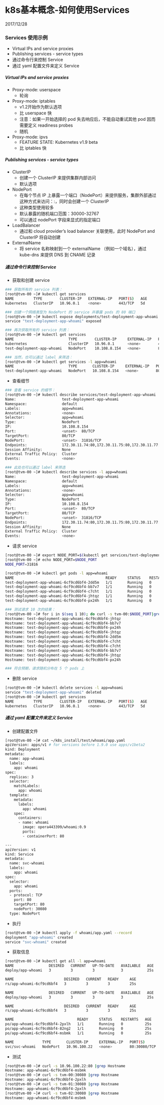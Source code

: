 # k8s基本概念-如何使用Services
2017/12/28


### Services 使用示例
  - Virtual IPs and service proxies
  - Publishing services - service types
  - 通过命令行来控制 Service
  - 通过 yaml 配置文件来定义 Service



##### Virtual IPs and service proxies
  - Proxy-mode: userspace
    - 轮询
  - Proxy-mode: iptables
    - v1.2开始作为默认选项
    - 比 userspace 快
    - 注意：如果一开始选择的 pod 失去响应后，不能自动重试其他 pod 因而需要定义 readiness probes
    - 随机
  - Proxy-mode: ipvs
    - FEATURE STATE: Kubernetes v1.9 beta
    - 比 iptables 快

##### Publishing services - service types
  - ClusterIP
    - 创建一个 ClusterIP 来提供集群内部访问
    - 默认选项
  - NodePort
    - 在每个节点 IP 上暴露一个端口（NodePort）来提供服务，集群外部通过这种方式来访问：<NodeIP>:<NodePort>，同时会创建一个 ClusterIP
    - 这种类型使用较多
    - 默认暴露的随机端口范围：30000-32767
    - 可以通过 nodePort 字段来显式的指定端口
  - LoadBalancer
    - 通过和 cloud provider’s load balancer 关联使用，此时 NodePort and ClusterIP 将自动创建
  - ExternalName
    - 将 service 名称映射到一个 externalName （例如一个域名），通过 kube-dns 来提供 DNS 到 CNAME 记录


##### 通过命令行来控制 Service
- 获取和创建 service
```bash
### 获取所有的 service 列表：
[root@tvm-00 ~]# kubectl get services
NAME         TYPE        CLUSTER-IP   EXTERNAL-IP   PORT(S)   AGE
kubernetes   ClusterIP   10.96.0.1    <none>        443/TCP   5d

### 创建一个网络类型为 NodePort 的 service 并暴露 pods 的 80 端口
[root@tvm-00 ~]# kubectl expose deployments/test-deployment-app-whoami --type="NodePort" --port 80
service "test-deployment-app-whoami" exposed

### 再次获取所有的 service 列表：
[root@tvm-00 ~]# kubectl get services
NAME                         TYPE        CLUSTER-IP     EXTERNAL-IP   PORT(S)        AGE
kubernetes                   ClusterIP   10.96.0.1      <none>        443/TCP        5d
test-deployment-app-whoami   NodePort    10.108.8.154   <none>        80:31816/TCP   9s

### 当然，也可以通过 label 来筛选：
[root@tvm-00 ~]# kubectl get services -l app=whoami
NAME                         TYPE       CLUSTER-IP     EXTERNAL-IP   PORT(S)        AGE
test-deployment-app-whoami   NodePort   10.108.8.154   <none>        80:31816/TCP   23s
```

- 查看细节
```bash
### 查看 service 的细节：
[root@tvm-00 ~]# kubectl describe services/test-deployment-app-whoami
Name:                     test-deployment-app-whoami
Namespace:                default
Labels:                   app=whoami
Annotations:              <none>
Selector:                 app=whoami
Type:                     NodePort
IP:                       10.108.8.154
Port:                     <unset>  80/TCP
TargetPort:               80/TCP
NodePort:                 <unset>  31816/TCP
Endpoints:                172.30.11.74:80,172.30.11.75:80,172.30.11.77:80 + 2 more...
Session Affinity:         None
External Traffic Policy:  Cluster
Events:                   <none>

### 此处也可以通过 label 来筛选
[root@tvm-00 ~]# kubectl describe services -l app=whoami
Name:                     test-deployment-app-whoami
Namespace:                default
Labels:                   app=whoami
Annotations:              <none>
Selector:                 app=whoami
Type:                     NodePort
IP:                       10.108.8.154
Port:                     <unset>  80/TCP
TargetPort:               80/TCP
NodePort:                 <unset>  31816/TCP
Endpoints:                172.30.11.74:80,172.30.11.75:80,172.30.11.77:80 + 2 more...
Session Affinity:         None
External Traffic Policy:  Cluster
Events:                   <none>
```

- 请求 service
```bash
[root@tvm-00 ~]# export NODE_PORT=$(kubectl get services/test-deployment-app-whoami -o go-template='{{(index .spec.ports 0).nodePort}}')
[root@tvm-00 ~]# echo NODE_PORT=$NODE_PORT
NODE_PORT=31816

[root@tvm-00 ~]# kubectl get pods -l app=whoami
NAME                                          READY     STATUS    RESTARTS   AGE
test-deployment-app-whoami-6cf9cd6bf4-2dd5m   1/1       Running   0          15h
test-deployment-app-whoami-6cf9cd6bf4-bb7v7   1/1       Running   0          15h
test-deployment-app-whoami-6cf9cd6bf4-c7cht   1/1       Running   0          15h
test-deployment-app-whoami-6cf9cd6bf4-jhtqz   1/1       Running   0          15h
test-deployment-app-whoami-6cf9cd6bf4-px24h   1/1       Running   0          15h

### 测试请求 10 次的结果：
[root@tvm-00 ~]# for i in $(seq 1 10); do curl -s tvm-00:$NODE_PORT|grep Hostname; done
Hostname: test-deployment-app-whoami-6cf9cd6bf4-jhtqz
Hostname: test-deployment-app-whoami-6cf9cd6bf4-bb7v7
Hostname: test-deployment-app-whoami-6cf9cd6bf4-px24h
Hostname: test-deployment-app-whoami-6cf9cd6bf4-jhtqz
Hostname: test-deployment-app-whoami-6cf9cd6bf4-2dd5m
Hostname: test-deployment-app-whoami-6cf9cd6bf4-c7cht
Hostname: test-deployment-app-whoami-6cf9cd6bf4-c7cht
Hostname: test-deployment-app-whoami-6cf9cd6bf4-bb7v7
Hostname: test-deployment-app-whoami-6cf9cd6bf4-jhtqz
Hostname: test-deployment-app-whoami-6cf9cd6bf4-px24h

### 符合预期，请求随机分布在 5 个 pods 上
```

- 删除 service
```bash
[root@tvm-00 ~]# kubectl delete services -l app=whoami
service "test-deployment-app-whoami" deleted
[root@tvm-00 ~]# kubectl get services
NAME         TYPE        CLUSTER-IP   EXTERNAL-IP   PORT(S)   AGE
kubernetes   ClusterIP   10.96.0.1    <none>        443/TCP   5d
```


##### 通过 yaml 配置文件来定义 Service
- 创建配置文件
```bash
[root@tvm-00 ~]# cat ~/k8s_install/test/whoami/app.yaml
apiVersion: apps/v1 # for versions before 1.9.0 use apps/v1beta2
kind: Deployment
metadata:
  name: app-whoami
  labels:
    app: whoami
spec:
  replicas: 3
  selector:
    matchLabels:
      app: whoami
  template:
    metadata:
      labels:
        app: whoami
    spec:
      containers:
      - name: whoami
        image: opera443399/whoami:0.9
        ports:
        - containerPort: 80

---
apiVersion: v1
kind: Service
metadata:
  name: svc-whoami
  labels:
    app: whoami
spec:
  selector:
    app: whoami
  ports:
  - protocol: TCP
    port: 80
    targetPort: 80
    nodePort: 30080
  type: NodePort

```

- 执行
```bash
[root@tvm-00 ~]# kubectl apply -f whoami/app.yaml --record
deployment "app-whoami" created
service "svc-whoami" created
```

- 获取信息
```bash
[root@tvm-00 ~]# kubectl get all -l app=whoami
NAME                DESIRED   CURRENT   UP-TO-DATE   AVAILABLE   AGE
deploy/app-whoami   3         3         3            3           25s

NAME                       DESIRED   CURRENT   READY     AGE
rs/app-whoami-6cf9cd6bf4   3         3         3         25s

NAME                DESIRED   CURRENT   UP-TO-DATE   AVAILABLE   AGE
deploy/app-whoami   3         3         3            3           25s

NAME                       DESIRED   CURRENT   READY     AGE
rs/app-whoami-6cf9cd6bf4   3         3         3         25s

NAME                             READY     STATUS    RESTARTS   AGE
po/app-whoami-6cf9cd6bf4-2pxlh   1/1       Running   0          25s
po/app-whoami-6cf9cd6bf4-82ng2   1/1       Running   0          25s
po/app-whoami-6cf9cd6bf4-msbmk   1/1       Running   0          25s

NAME             TYPE       CLUSTER-IP     EXTERNAL-IP   PORT(S)        AGE
svc/svc-whoami   NodePort   10.96.100.22   <none>        80:30080/TCP   25s
```

- 测试
```bash
[root@tvm-00 ~]# curl -s 10.96.100.22:80 |grep Hostname
Hostname: app-whoami-6cf9cd6bf4-msbmk
[root@tvm-00 ~]# curl -s tvm-00:30080 |grep Hostname
Hostname: app-whoami-6cf9cd6bf4-2pxlh
[root@tvm-00 ~]# curl -s tvm-01:30080 |grep Hostname
Hostname: app-whoami-6cf9cd6bf4-2pxlh
[root@tvm-00 ~]# curl -s tvm-02:30080 |grep Hostname
Hostname: app-whoami-6cf9cd6bf4-msbmk
```
